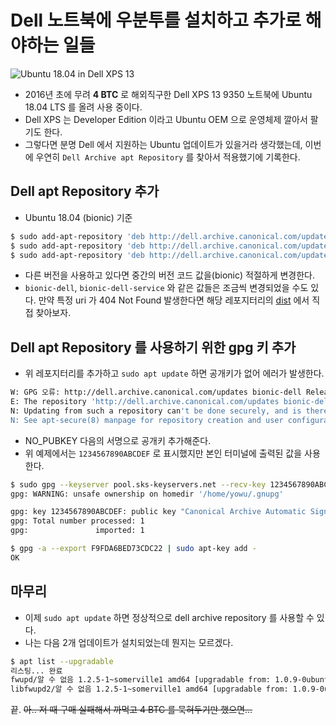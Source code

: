 # Dell 노트북에 우분투를 설치하고 추가로 해야하는 일들

![Ubuntu 18.04 in Dell XPS 13](https://user-images.githubusercontent.com/8033320/63880270-62f0ad00-ca08-11e9-8eef-688c4584d10a.png)

- 2016년 초에 무려 **4 BTC** 로 해외직구한 Dell XPS 13 9350 노트북에 Ubuntu 18.04 LTS 를 올려 사용 중이다.
- Dell XPS 는 Developer Edition 이라고 Ubuntu OEM 으로 운영체제 깔아서 팔기도 한다.
- 그렇다면 분명 Dell 에서 지원하는 Ubuntu 업데이트가 있을거라 생각했는데, 이번에 우연히 `Dell Archive apt Repository` 를 찾아서 적용했기에 기록한다.

## Dell apt Repository 추가

- Ubuntu 18.04 (bionic) 기준

```bash
$ sudo add-apt-repository 'deb http://dell.archive.canonical.com/updates bionic-dell public'
$ sudo add-apt-repository 'deb http://dell.archive.canonical.com/updates bionic-dell-service public'
$ sudo add-apt-repository 'deb http://dell.archive.canonical.com/updates bionic-oem public'
```

- 다른 버전을 사용하고 있다면 중간의 버전 코드 값을(bionic) 적절하게 변경한다.
- `bionic-dell`, `bionic-dell-service` 와 같은 값들은 조금씩 변경되었을 수도 있다. 만약 특정 uri 가 404 Not Found 발생한다면 해당 레포지터리의 [dist](http://dell.archive.canonical.com/updates/dists/) 에서 직접 찾아보자.

## Dell apt Repository 를 사용하기 위한 gpg 키 추가

- 위 레포지터리를 추가하고 `sudo apt update` 하면 공개키가 없어 에러가 발생한다.

```bash
W: GPG 오류: http://dell.archive.canonical.com/updates bionic-dell Release: 다음 서명들은 공개키가 없기 때문에 인증할 수 없습니다: NO_PUBKEY 1234567890ABCDEF
E: The repository 'http://dell.archive.canonical.com/updates bionic-dell Release' is not signed.
N: Updating from such a repository can't be done securely, and is therefore disabled by default.
N: See apt-secure(8) manpage for repository creation and user configuration details.
```

- NO_PUBKEY 다음의 서명으로 공개키 추가해준다.
- 위 예제에서는 `1234567890ABCDEF` 로 표시했지만 본인 터미널에 출력된 값을 사용한다.

```bash
$ sudo gpg --keyserver pool.sks-keyservers.net --recv-key 1234567890ABCDEF
gpg: WARNING: unsafe ownership on homedir '/home/yowu/.gnupg'

gpg: key 1234567890ABCDEF: public key "Canonical Archive Automatic Signing Key <ftpmaster@canonical.com>" imported
gpg: Total number processed: 1
gpg:               imported: 1
```

```bash
$ gpg -a --export F9FDA6BED73CDC22 | sudo apt-key add -
OK
```

## 마무리

- 이제 `sudo apt update` 하면 정상적으로 dell archive repository 를 사용할 수 있다.
- 나는 다음 2개 업데이트가 설치되었는데 뭔지는 모르겠다.

```bash
$ apt list --upgradable
리스팅... 완료
fwupd/알 수 없음 1.2.5-1~somerville1 amd64 [upgradable from: 1.0.9-0ubuntu2]
libfwupd2/알 수 없음 1.2.5-1~somerville1 amd64 [upgradable from: 1.0.9-0ubuntu2]
```

끝. ~~아.. 저 때 구매 실패해서 까먹고 4 BTC 를 묵혀두기만 했으면...~~
